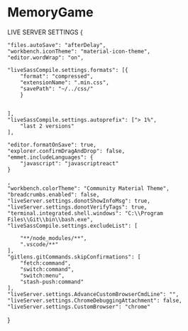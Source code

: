 # MemoryGame
LIVE SERVER SETTINGS
{

    "files.autoSave": "afterDelay",
    "workbench.iconTheme": "material-icon-theme",
    "editor.wordWrap": "on",

    "liveSassCompile.settings.formats": [{
        "format": "compressed",
        "extensionName": ".min.css",
        "savePath": "~/../css/"
        }
       

    ],
    "liveSassCompile.settings.autoprefix": ["> 1%",
        "last 2 versions"
    ],

    "editor.formatOnSave": true,
    "explorer.confirmDragAndDrop": false,
    "emmet.includeLanguages": {
        "javascript": "javascriptreact"
    }

    ,
    "workbench.colorTheme": "Community Material Theme",
    "breadcrumbs.enabled": false,
    "liveServer.settings.donotShowInfoMsg": true,
    "liveServer.settings.donotVerifyTags": true,
    "terminal.integrated.shell.windows": "C:\\Program Files\\Git\\bin\\bash.exe",
    "liveSassCompile.settings.excludeList": [

        "**/node_modules/**",
        ".vscode/**"
    ],
    "gitlens.gitCommands.skipConfirmations": [
        "fetch:command",
        "switch:command",
        "switch:menu",
        "stash-push:command"
    ],
    "liveServer.settings.AdvanceCustomBrowserCmdLine": "",
    "liveServer.settings.ChromeDebuggingAttachment": false,
    "liveServer.settings.CustomBrowser": "chrome"
}
